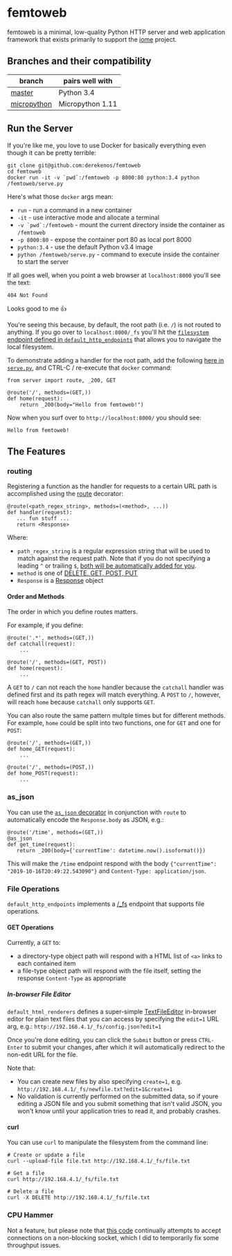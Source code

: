 # femtoweb

femtoweb is a minimal, low-quality Python HTTP server and web application framework that exists primarily to support the [iome](https://github.com/derekenos/iome) project.

## Branches and their compatibility

| branch | pairs well with |
| --- | --- | 
| [master](https://github.com/derekenos/femtoweb/tree/master) | Python 3.4 |
| [micropython](https://github.com/derekenos/femtoweb/tree/micropython) | Micropython 1.11 |


## Run the Server

If you're like me, you love to use Docker for basically everything even though it can be pretty terrible:

```
git clone git@github.com:derekenos/femtoweb
cd femtoweb
docker run -it -v `pwd`:/femtoweb -p 8000:80 python:3.4 python /femtoweb/serve.py
```

Here's what those `docker` args mean:

- `run` - run a command in a new container
- `-it` - use interactive mode and allocate a terminal
- ``-v `pwd`:/femtoweb`` - mount the current directory inside the container as `/femtoweb`
- `-p 8000:80` - expose the container port 80 as local port 8000
- `python:3.4` - use the default Python v3.4 image
- `python /femtoweb/serve.py` -  command to execute inside the container to start the server

If all goes well, when you point a web browser at `localhost:8000` you'll see the text:
```
404 Not Found
```
Looks good to me :thumbsup:

You're seeing this because, by default, the root path (i.e. `/`) is not routed to anything. If you go over to `localhost:8000/_fs` you'll hit the [`filesystem` endpoint defined in `default_http_endpoints`](https://github.com/derekenos/femtoweb/blob/master/default_http_endpoints.py#L128) that allows you to navigate the local filesystem.

To demonstrate adding a handler for the root path, add the following [here in `serve.py`](https://github.com/derekenos/femtoweb/blob/master/serve.py#L3), and CTRL-C / re-execute that `docker` command:

```
from server import route, _200, GET

@route('/', methods=(GET,))
def home(request):
    return _200(body="Hello from femtoweb!")
```

Now when you surf over to `http://localhost:8000/` you should see:

```
Hello from femtoweb!
```

## The Features

### routing

Registering a function as the handler for requests to a certain URL path is accomplished using the [route](https://github.com/derekenos/femtoweb/blob/master/server.py#L285) decorator:

```
@route(<path_regex_string>, methods=(<method>, ...))
def handler(request):
   ... fun stuff ...
   return <Response>
```
Where:
- `path_regex_string` is a regular expression string that will be used to match against the request path. Note that if you do not specifying a leading `^` or trailing `$`, [both will be automatically added for you](https://github.com/derekenos/femtoweb/blob/master/server.py#L293-L296).
- `method` is one of [DELETE, GET, POST, PUT](https://github.com/derekenos/femtoweb/blob/master/server.py#L116-L119)
- `Response` is a [Response](https://github.com/derekenos/femtoweb/blob/master/server.py#L28) object

#### Order and Methods

The order in which you define routes matters.

For example, if you define:
```
@route('.*', methods=(GET,))
def catchall(request):
    ...
    
@route('/', methods=(GET, POST))
def home(request):
    ...
```
A `GET` to `/` can not reach the `home` handler because the `catchall` handler was defined first and its path regex will match everything. A `POST` to `/`, however, will reach `home` because `catchall` only supports `GET`.

You can also route the same pattern multple times but for different methods.
For example, `home` could be split into two functions, one for `GET` and one for `POST`:

```
@route('/', methods=(GET,))
def home_GET(request):
    ...

@route('/', methods=(POST,))
def home_POST(request):
    ...
```

### as_json

You can use the [`as_json` decorator](https://github.com/derekenos/femtoweb/blob/master/server.py#L317) in conjunction with `route` to automatically encode the `Response.body` as JSON, e.g.:

```
@route('/time', methods=(GET,))
@as_json
def get_time(request):
   return _200(body={'currentTime': datetime.now().isoformat()})
```

This will make the `/time` endpoint respond with the body `{"currentTime": "2019-10-16T20:49:22.543090"}` and `Content-Type: application/json`.


### File Operations

`default_http_endpoints` implements a [/\_fs](https://github.com/derekenos/femtoweb/blob/master/default_http_endpoints.py#L128-L129) endpoint that supports file operations.

#### GET Operations

Currently, a `GET` to:

- a directory-type object path will respond with a HTML list of `<a>` links to each contained item
- a file-type object path will respond with the file itself, setting the response `Content-Type` as appropriate

##### In-browser File Editor

`default_html_renderers` defines a super-simple [TextFileEditor](https://github.com/derekenos/femtoweb/blob/master/default_html_renderers.py#L29-L72) in-browser editor for plain text files that you can access by specifying the `edit=1` URL arg, e.g.:
`http://192.168.4.1/_fs/config.json?edit=1`

Once you're done editing, you can click the `Submit` button or press `CTRL-Enter` to submit your changes, after which it will automatically redirect to the non-edit URL for the file.

Note that:

- You can create new files by also specifying `create=1`, e.g. `http://192.168.4.1/_fs/newfile.txt?edit=1&create=1`
- No validation is currently performed on the submitted data, so if youre editing a JSON file and you submit something that isn't valid JSON, you won't know until your application tries to read it, and probably crashes.


#### curl

You can use `curl` to manipulate the filesystem from the command line:

```
# Create or update a file
curl --upload-file file.txt http://192.168.4.1/_fs/file.txt

# Get a file
curl http://192.168.4.1/_fs/file.txt

# Delete a file
curl -X DELETE http://192.168.4.1/_fs/file.txt
```


### CPU Hammer

Not a feature, but please note that [this code](https://github.com/derekenos/femtoweb/blob/master/server.py#L243-L247) continually attempts to accept connections on a non-blocking socket, which I did to temporarily fix some throughput issues.


